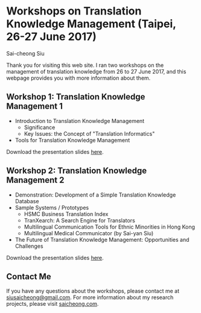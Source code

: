 # Workshops on Translation Knowledge Management (Taipei, 26-27 June 2017)
Sai-cheong Siu

Thank you for visiting this web site. I ran two workshops on the management of translation knowledge from 26 to 27 June 2017, and this webpage provides you with more information about them.

## Workshop 1: Translation Knowledge Management 1
* Introduction to Translation Knowledge Management
    - Significance 
    - Key Issues: the Concept of "Translation Informatics"
* Tools for Translation Knowledge Management

Download the presentation slides [here](www.yahoo.com.hk).

## Workshop 2: Translation Knowledge Management 2
* Demonstration: Development of a Simple Translation Knowledge Database
* Sample Systems / Prototypes
    - HSMC Business Translation Index
    - TranXearch: A Search Engine for Translators
    - Multilingual Communication Tools for Ethnic Minorities in Hong Kong
    - Multilingual Medical Communicator (by Sai-yan Siu)
* The Future of Translation Knowledge Management: Opportunities and Challenges

Download the presentation slides [here](www.yahoo.com.hk).

## Contact Me
If you have any questions about the workshops, please contact me at [siusaicheong@gmail.com](mailto:siusaicheong@gmail.com). For more information about my research projects, please visit [saicheong.com](saicheong.com).

